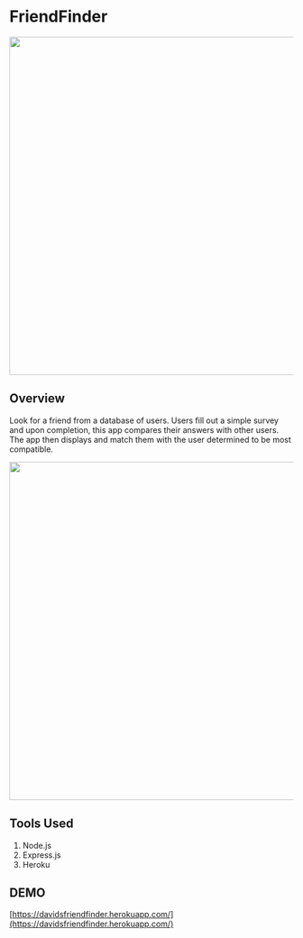 # FriendFinder

<p align="center"><img src="./assets/friend1.PNG" width="600" /></p>

## Overview
Look for a friend from a database of users. Users fill out a simple survey and upon completion, this app compares their answers with other users. The app then displays and match them with the user determined to be most compatible.

<p align="center"><img src="./assets/friend2.PNG" width="600" /></p>

## Tools Used
1. Node.js
2. Express.js
3. Heroku

## DEMO
[https://davidsfriendfinder.herokuapp.com/](https://davidsfriendfinder.herokuapp.com/)
